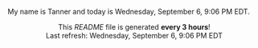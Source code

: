My name is Tanner and today is Wednesday, September 6, 9:06 PM EDT.

<p align="center">This <i>README</i> file is generated <b>every 3 hours</b>!</br>Last refresh: Wednesday, September 6, 9:06 PM EDT<br /></p>
